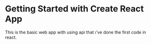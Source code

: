 # Getting Started with Create React App
This is the basic web app with using api that ı've done the first code in react.
